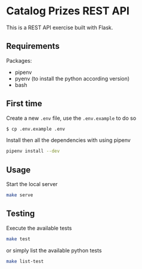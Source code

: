 # Catalog Prizes REST API

This is a REST API exercise built with Flask.

## Requirements
Packages:
- pipenv
- pyenv (to install the python according version)
- bash

## First time
Create a new `.env` file, use the `.env.example` to do so
```bash
$ cp .env.example .env
```

Install then all the dependencies with using pipenv
```bash
pipenv install --dev
```

## Usage
Start the local server
```bash
make serve
```

## Testing
Execute the available tests
```bash
make test
```

or simply list the available python tests
```bash
make list-test
```
